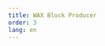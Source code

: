 ```yaml
---
title: WAX Block Producer
order: 3
lang: en
---
```


<ChildTableOfContents :max="2" title="More inside this section" />
